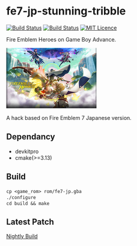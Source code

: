 # fe7-jp-stunning-tribble
[![Build Status](https://travis-ci.com/laqieer/fe7-jp-stunning-tribble.svg?branch=master)](https://travis-ci.com/laqieer/fe7-jp-stunning-tribble) [![Build Status](https://dev.azure.com/laqieer/fe7-jp-stunning-tribble/_apis/build/status/fe7-jp-stunning-tribble-CI?branchName=master)](https://dev.azure.com/laqieer/fe7-jp-stunning-tribble/_build/latest?definitionId=6&branchName=master) [![MIT Licence](https://badges.frapsoft.com/os/mit/mit.svg?v=103)](https://opensource.org/licenses/mit-license.php)

Fire Emblem Heroes on Game Boy Advance.

![title screen](res/gfx/raw/title_screen.png)

A hack based on Fire Emblem 7 Japanese version.

## Dependancy
* devkitpro
* cmake(>=3.13)

## Build
```
cp <game_rom> rom/fe7-jp.gba
./configure
cd build && make
```

## Latest Patch
[Nightly Build](https://github.com/laqieer/FEHGBARemakePatch)
